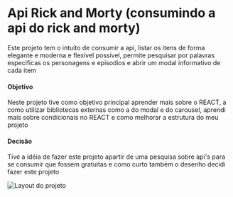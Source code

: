 # Api Rick and Morty (consumindo a api do rick and morty)

Este projeto tem o intuíto de consumir a api, listar os itens de forma elegante e moderna e flexível possível, permite pesquisar por palavras especificas os personagens e episodios e abrir um modal informativo de cada item

#### Objetivo

Neste projeto tive como objetivo principal aprender mais sobre o REACT, a como utilizar bibliotecas externas como a do modal e do carousel, aprendi mais sobre condicionais no REACT e como melhorar a estrutura do meu projeto 

#### Decisão

Tive a idéia de fazer este projeto apartir de uma pesquisa sobre api's para se consumir que fossem gratuitas e como curto também o desenho decidi fazer este projeto

![Layout do projeto](./src/img/projetoReact.png)
